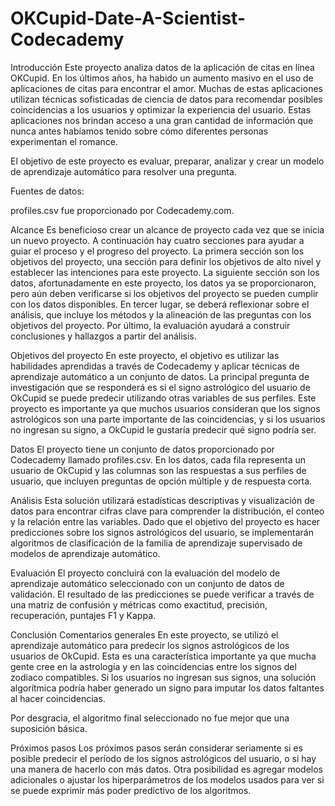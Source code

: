 # OKCupid-Date-A-Scientist-Codecademy

Introducción
Este proyecto analiza datos de la aplicación de citas en línea OKCupid. En los últimos años, ha habido un aumento masivo en el uso de aplicaciones de citas para encontrar el amor. Muchas de estas aplicaciones utilizan técnicas sofisticadas de ciencia de datos para recomendar posibles coincidencias a los usuarios y optimizar la experiencia del usuario. Estas aplicaciones nos brindan acceso a una gran cantidad de información que nunca antes habíamos tenido sobre cómo diferentes personas experimentan el romance.

El objetivo de este proyecto es evaluar, preparar, analizar y crear un modelo de aprendizaje automático para resolver una pregunta.

Fuentes de datos:

profiles.csv fue proporcionado por Codecademy.com.

Alcance
Es beneficioso crear un alcance de proyecto cada vez que se inicia un nuevo proyecto. A continuación hay cuatro secciones para ayudar a guiar el proceso y el progreso del proyecto. La primera sección son los objetivos del proyecto, una sección para definir los objetivos de alto nivel y establecer las intenciones para este proyecto. La siguiente sección son los datos, afortunadamente en este proyecto, los datos ya se proporcionaron, pero aún deben verificarse si los objetivos del proyecto se pueden cumplir con los datos disponibles. En tercer lugar, se deberá reflexionar sobre el análisis, que incluye los métodos y la alineación de las preguntas con los objetivos del proyecto. Por último, la evaluación ayudará a construir conclusiones y hallazgos a partir del análisis.

Objetivos del proyecto
En este proyecto, el objetivo es utilizar las habilidades aprendidas a través de Codecademy y aplicar técnicas de aprendizaje automático a un conjunto de datos. La principal pregunta de investigación que se responderá es si el signo astrológico del usuario de OkCupid se puede predecir utilizando otras variables de sus perfiles. Este proyecto es importante ya que muchos usuarios consideran que los signos astrológicos son una parte importante de las coincidencias, y si los usuarios no ingresan su signo, a OkCupid le gustaría predecir qué signo podría ser.

Datos
El proyecto tiene un conjunto de datos proporcionado por Codecademy llamado profiles.csv. En los datos, cada fila representa un usuario de OkCupid y las columnas son las respuestas a sus perfiles de usuario, que incluyen preguntas de opción múltiple y de respuesta corta.

Análisis
Esta solución utilizará estadísticas descriptivas y visualización de datos para encontrar cifras clave para comprender la distribución, el conteo y la relación entre las variables. Dado que el objetivo del proyecto es hacer predicciones sobre los signos astrológicos del usuario, se implementarán algoritmos de clasificación de la familia de aprendizaje supervisado de modelos de aprendizaje automático.

Evaluación
El proyecto concluirá con la evaluación del modelo de aprendizaje automático seleccionado con un conjunto de datos de validación. El resultado de las predicciones se puede verificar a través de una matriz de confusión y métricas como exactitud, precisión, recuperación, puntajes F1 y Kappa.

Conclusión
Comentarios generales
En este proyecto, se utilizó el aprendizaje automático para predecir los signos astrológicos de los usuarios de OkCupid. Esta es una característica importante ya que mucha gente cree en la astrología y en las coincidencias entre los signos del zodiaco compatibles. Si los usuarios no ingresan sus signos, una solución algorítmica podría haber generado un signo para imputar los datos faltantes al hacer coincidencias.

Por desgracia, el algoritmo final seleccionado no fue mejor que una suposición básica.

Próximos pasos
Los próximos pasos serán considerar seriamente si es posible predecir el período de los signos astrológicos del usuario, o si hay una manera de hacerlo con más datos. Otra posibilidad es agregar modelos adicionales o ajustar los hiperparámetros de los modelos usados para ver si se puede exprimir más poder predictivo de los algoritmos.
